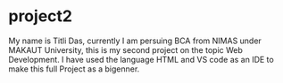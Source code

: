# project2
My name is Titli Das, currently I am persuing BCA from NIMAS under MAKAUT University, this is my second project on the topic Web Development. I have used the language HTML and VS code as an IDE to make this full Project as a bigenner.
